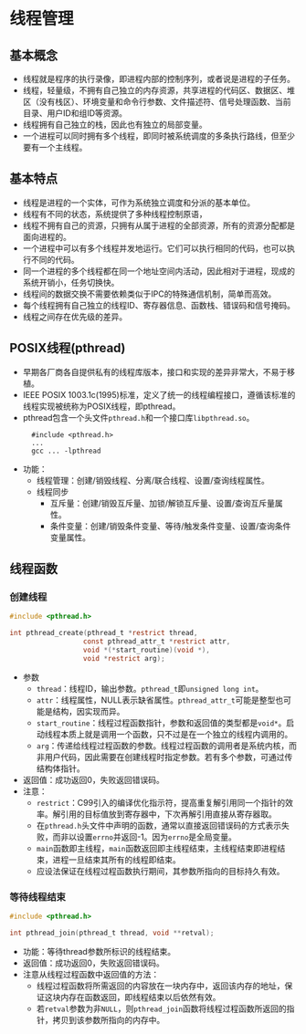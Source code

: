 # 线程管理

## 基本概念
* 线程就是程序的执行录像，即进程内部的控制序列，或者说是进程的子任务。
* 线程，轻量级，不拥有自己独立的内存资源，共享进程的代码区、数据区、堆区（没有栈区）、环境变量和命令行参数、文件描述符、信号处理函数、当前目录、用户ID和组ID等资源。
* 线程拥有自己独立的栈，因此也有独立的局部变量。
* 一个进程可以同时拥有多个线程，即同时被系统调度的多条执行路线，但至少要有一个主线程。

## 基本特点
* 线程是进程的一个实体，可作为系统独立调度和分派的基本单位。
* 线程有不同的状态，系统提供了多种线程控制原语，
* 线程不拥有自己的资源，只拥有从属于进程的全部资源，所有的资源分配都是面向进程的。
* 一个进程中可以有多个线程并发地运行。它们可以执行相同的代码，也可以执行不同的代码。
* 同一个进程的多个线程都在同一个地址空间内活动，因此相对于进程，现成的系统开销小，任务切换快。
* 线程间的数据交换不需要依赖类似于IPC的特殊通信机制，简单而高效。
* 每个线程拥有自己独立的线程ID、寄存器信息、函数栈、错误码和信号掩码。
* 线程之间存在优先级的差异。

## POSIX线程(pthread)
* 早期各厂商各自提供私有的线程库版本，接口和实现的差异非常大，不易于移植。
* IEEE POSIX 1003.1c(1995)标准，定义了统一的线程编程接口，遵循该标准的线程实现被统称为POSIX线程，即pthread。
* pthread包含一个头文件`pthread.h`和一个接口库`libpthread.so`。
  ```
    #include <pthread.h>
    ...
    gcc ... -lpthread
  ```
* 功能：
  * 线程管理：创建/销毁线程、分离/联合线程、设置/查询线程属性。
  * 线程同步
    * 互斥量：创建/销毁互斥量、加锁/解锁互斥量、设置/查询互斥量属性。
    * 条件变量：创建/销毁条件变量、等待/触发条件变量、设置/查询条件变量属性。

## 线程函数
### 创建线程
```c
#include <pthread.h>

int pthread_create(pthread_t *restrict thread,
                  const pthread_attr_t *restrict attr,
                  void *(*start_routine)(void *),
                  void *restrict arg);
```
* 参数
  * `thread`：线程ID，输出参数。`pthread_t`即`unsigned long int`。
  * `attr`：线程属性，NULL表示缺省属性。`pthread_attr_t`可能是整型也可能是结构，因实现而异。
  * `start_routine`：线程过程函数指针，参数和返回值的类型都是`void*`。启动线程本质上就是调用一个函数，只不过是在一个独立的线程内调用的。
  * `arg`：传递给线程过程函数的参数。线程过程函数的调用者是系统内核，而非用户代码，因此需要在创建线程时指定参数。若有多个参数，可通过传结构体指针。
* 返回值：成功返回0，失败返回错误码。
* 注意：
  * `restrict`：C99引入的编译优化指示符，提高重复解引用同一个指针的效率。解引用的目标值放到寄存器中，下次再解引用直接从寄存器取。
  * 在`pthread.h`头文件中声明的函数，通常以直接返回错误码的方式表示失败，而非以设置`errno`并返回-1。因为`errno`是全局变量。
  * `main`函数即主线程，`main`函数返回即主线程结束，主线程结束即进程结束，进程一旦结束其所有的线程即结束。
  * 应设法保证在线程过程函数执行期间，其参数所指向的目标持久有效。

### 等待线程结束
```c
#include <pthread.h>

int pthread_join(pthread_t thread, void **retval);
```
* 功能：等待thread参数所标识的线程结束。
* 返回值：成功返回0，失败返回错误码。
* 注意从线程过程函数中返回值的方法：
  * 线程过程函数将所需返回的内容放在一块内存中，返回该内存的地址，保证这块内存在函数返回，即线程结束以后依然有效。
  * 若`retval`参数为非`NULL`，则`pthread_join`函数将线程过程函数所返回的指针，拷贝到该参数所指向的内存中。


